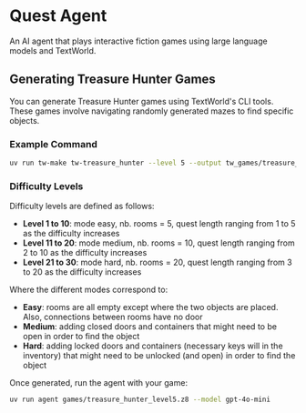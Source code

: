 # Quest Agent

An AI agent that plays interactive fiction games using large language models and TextWorld.

## Generating Treasure Hunter Games

You can generate Treasure Hunter games using TextWorld's CLI tools. These games involve navigating randomly generated mazes to find specific objects.

### Example Command

```bash
uv run tw-make tw-treasure_hunter --level 5 --output tw_games/treasure_hunter_level5.z8
```

### Difficulty Levels

Difficulty levels are defined as follows:

* **Level 1 to 10**: mode easy, nb. rooms = 5, quest length ranging from 1 to 5 as the difficulty increases
* **Level 11 to 20**: mode medium, nb. rooms = 10, quest length ranging from 2 to 10 as the difficulty increases  
* **Level 21 to 30**: mode hard, nb. rooms = 20, quest length ranging from 3 to 20 as the difficulty increases

Where the different modes correspond to:

* **Easy**: rooms are all empty except where the two objects are placed. Also, connections between rooms have no door
* **Medium**: adding closed doors and containers that might need to be open in order to find the object
* **Hard**: adding locked doors and containers (necessary keys will in the inventory) that might need to be unlocked (and open) in order to find the object

Once generated, run the agent with your game:

```bash
uv run agent games/treasure_hunter_level5.z8 --model gpt-4o-mini
```
